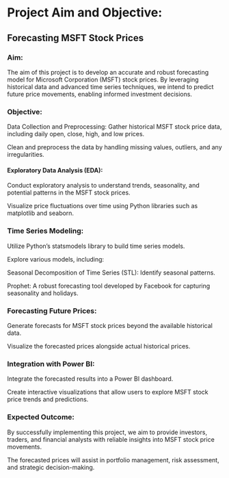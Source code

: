 # Project Aim and Objective: 
## Forecasting MSFT Stock Prices
### Aim:
The aim of this project is to develop an accurate and robust forecasting model for Microsoft Corporation (MSFT) stock prices. By leveraging historical data and advanced time series techniques, we intend to predict future price movements, enabling informed investment decisions.


### Objective:
Data Collection and Preprocessing:
Gather historical MSFT stock price data, including daily open, close, high, and low prices.
 
Clean and preprocess the data by handling missing values, outliers, and any irregularities.

#### Exploratory Data Analysis (EDA):
Conduct exploratory analysis to understand trends, seasonality, and potential patterns in the MSFT stock prices.

Visualize price fluctuations over time using Python libraries such as matplotlib and seaborn.

### Time Series Modeling:

Utilize Python’s statsmodels library to build time series models.

Explore various models, including:

Seasonal Decomposition of Time Series (STL): Identify seasonal patterns.

Prophet: A robust forecasting tool developed by Facebook for capturing seasonality and holidays.

### Forecasting Future Prices:

Generate forecasts for MSFT stock prices beyond the available historical data. 

Visualize the forecasted prices alongside actual historical prices.

### Integration with Power BI:

Integrate the forecasted results into a Power BI dashboard.

Create interactive visualizations that allow users to explore MSFT stock price trends and predictions.

### Expected Outcome:
By successfully implementing this project, we aim to provide investors, traders, and financial analysts with reliable insights into MSFT stock price movements.

The forecasted prices will assist in portfolio management, risk assessment, and strategic decision-making.
